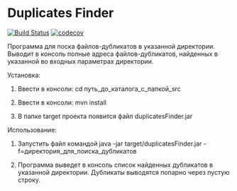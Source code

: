 # Duplicates Finder
[![Build Status](https://travis-ci.com/Danisevich/duplicates_finder.svg?branch=master)](https://travis-ci.com/Danisevich/duplicates_finder)
[![codecov](https://codecov.io/gh/Danisevich/duplicates_finder/branch/master/graph/badge.svg)](https://codecov.io/gh/Danisevich/duplicates_finder)

Программа для поска файлов-дубликатов в указанной директории.
Выводит в консоль полные адреса файлов-дубликатов, найденных в указанной во входных параметрах директории.


Установка:

1. Ввести в консоли: 
   cd путь_до_каталога_с_папкой_src
   
2. Ввести в консоли: 
   mvn install

3. В папке target проекта появится файл duplicatesFinder.jar


Использование:

1. Запустить файл командой 
   java -jar target/duplicatesFinder.jar -f=директория_для_поиска_дубликатов
   
2. Программа выведет в консоль список найденных дубликатов в указанной директории.
   Дубликаты выводятся попарно через пустую строку.
